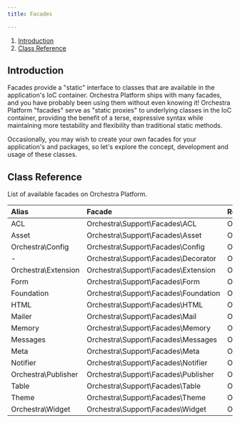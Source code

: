 ```yaml
---
title: Facades

---
```


1. [Introduction](#introduction)
2. [Class Reference](#class-reference)

<a name="introduction"></a>
## Introduction

Facades provide a "static" interface to classes that are available in the application's IoC container. Orchestra Platform ships with many facades, and you have probably been using them without even knowing it! Orchestra Platform "facades" serve as "static proxies" to underlying classes in the IoC container, providing the benefit of a terse, expressive syntax while maintaining more testability and flexibility than traditional static methods.

Occasionally, you may wish to create your own facades for your application's and packages, so let's explore the concept, development and usage of these classes.

<a name="class-reference"></a>
## Class Reference

List of available facades on Orchestra Platform.

Alias                 | Facade                                | Root Accessor                                    | Service Location
:---------------------|:--------------------------------------|:-------------------------------------------------|:----------------------
ACL                   | Orchestra\Support\Facades\ACL         | Orchestra\Authorization\Factory                  | `orchestra.acl`
Asset                 | Orchestra\Support\Facades\Asset       | Orchestra\Asset\Factory                          | `orchestra.asset`
Orchestra\Config      | Orchestra\Support\Facades\Config      | Orchestra\Extension\Config\Repository            | `orchestra.extension.config`
-                     | Orchestra\Support\Facades\Decorator   | Orchestra\View\Decorator                         | `orchestra.decorator`
Orchestra\Extension   | Orchestra\Support\Facades\Extension   | Orchestra\Extension\Factory                      | `orchestra.extension`
Form                  | Orchestra\Support\Facades\Form        | Orchestra\Html\Form\Factory                      | `orchestra.form`
Foundation            | Orchestra\Support\Facades\Foundation  | Orchestra\Foundation\Foundation                  | `orchestra.app`
HTML                  | Orchestra\Support\Facades\HTML        | Orchestra\Html\HtmlBuilder                       | `html`
Mailer                | Orchestra\Support\Facades\Mail        | Orchestra\Notifier\Mailer                        | `orchestra.mail`
Memory                | Orchestra\Support\Facades\Memory      | Orchestra\Memory\MemoryManager                   | `orchestra.memory`
Messages              | Orchestra\Support\Facades\Messages    | Orchestra\Messages\MessageBag                    | `orchestra.messages`
Meta                  | Orchestra\Support\Facades\Meta        | Orchestra\Foundation\Meta                        | `orchestra.meta`
Notifier              | Orchestra\Support\Facades\Notifier    | Orchestra\Notifier\NotifierManager               | `orchestra.notifier`
Orchestra\Publisher   | Orchestra\Support\Facades\Publisher   | Orchestra\Foundation\Publisher\PublisherManager  | `orchestra.publisher`
Table                 | Orchestra\Support\Facades\Table       | Orchestra\Html\Table\Factory                     | `orchestra.table`
Theme                 | Orchestra\Support\Facades\Theme       | Orchestra\View\Theme\ThemeManager                | `orchestra.theme`
Orchestra\Widget      | Orchestra\Support\Facades\Widget      | Orchestra\Widget\WidgetManager                   | `orchestra.widget`
